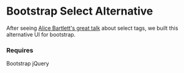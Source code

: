 # Bootstrap Select Alternative

After seeing [Alice Bartlett's great talk](https://www.youtube.com/watch?v=CUkMCQR4TpY) about select tags, we built this alternative UI for bootstrap.

### Requires
Bootstrap
jQuery
